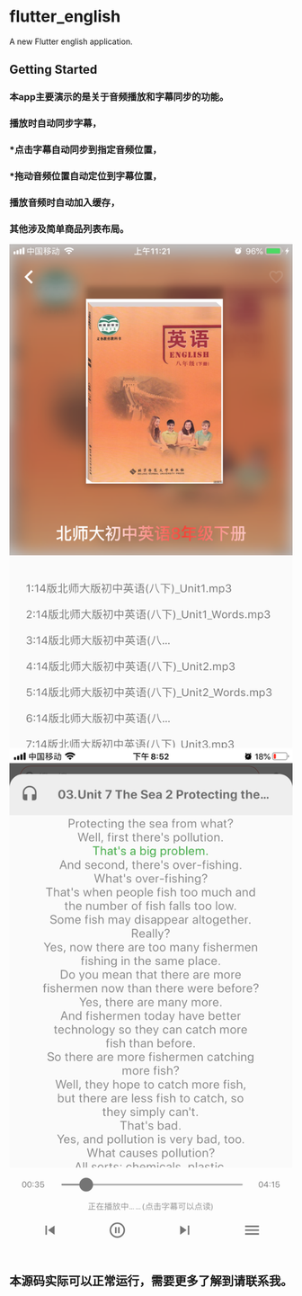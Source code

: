 # flutter_english

A new Flutter english application.

## Getting Started
### 本app主要演示的是关于音频播放和字幕同步的功能。
### 播放时自动同步字幕，
### *点击字幕自动同步到指定音频位置，
### *拖动音频位置自动定位到字幕位置，
### 播放音频时自动加入缓存，
### 其他涉及简单商品列表布局。


![github](https://github.com/xiebaoxin/flutter_english/blob/master/images/IMG_1198.PNG "github")
![github](https://github.com/xiebaoxin/flutter_english/blob/master/images/1199.png "github")


## 本源码实际可以正常运行，需要更多了解到请联系我。
